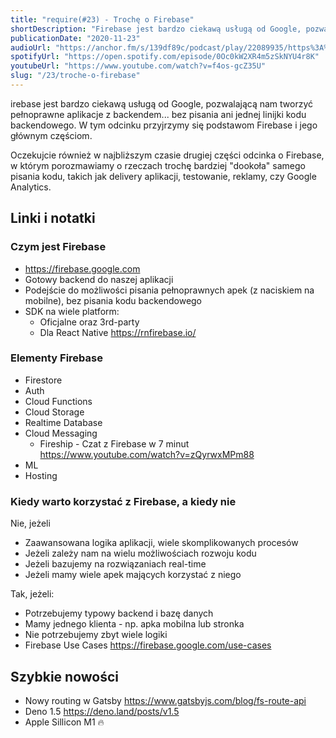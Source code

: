 ```yaml
---
title: "require(#23) - Trochę o Firebase"
shortDescription: "Firebase jest bardzo ciekawą usługą od Google, pozwalającą nam tworzyć pełnoprawne aplikacje z backendem... bez pisania ani jednej linijki kodu backendowego. W tym odcinku przyjrzymy się podstawom Firebase i jego głównym częściom."
publicationDate: "2020-11-23"
audioUrl: "https://anchor.fm/s/139df89c/podcast/play/22089935/https%3A%2F%2Fd3ctxlq1ktw2nl.cloudfront.net%2Fstaging%2F2020-10-4%2Fab98c0fb-d753-64ed-1f83-6ae6491a6917.mp3"
spotifyUrl: "https://open.spotify.com/episode/0Oc0kW2XR4m5zSkNYU4r8K"
youtubeUrl: "https://www.youtube.com/watch?v=f4os-gcZ35U"
slug: "/23/troche-o-firebase"
---
```


irebase jest bardzo ciekawą usługą od Google, pozwalającą nam tworzyć pełnoprawne aplikacje z backendem... bez pisania ani jednej linijki kodu backendowego. W tym odcinku przyjrzymy się podstawom Firebase i jego głównym częściom.

Oczekujcie również w najbliższym czasie drugiej części odcinka o Firebase, w którym porozmawiamy o rzeczach trochę bardziej "dookoła" samego pisania kodu, takich jak delivery aplikacji, testowanie, reklamy, czy Google Analytics.

## Linki i notatki

### Czym jest Firebase

- https://firebase.google.com
- Gotowy backend do naszej aplikacji
- Podejście do możliwości pisania pełnoprawnych apek (z naciskiem na mobilne), bez pisania kodu backendowego
- SDK na wiele platform:
  - Oficjalne oraz 3rd-party
  - Dla React Native https://rnfirebase.io/

### Elementy Firebase

- Firestore
- Auth
- Cloud Functions
- Cloud Storage
- Realtime Database
- Cloud Messaging
  - Fireship - Czat z Firebase w 7 minut https://www.youtube.com/watch?v=zQyrwxMPm88
- ML
- Hosting

### Kiedy warto korzystać z Firebase, a kiedy nie

Nie, jeżeli

- Zaawansowana logika aplikacji, wiele skomplikowanych procesów
- Jeżeli zależy nam na wielu możliwościach rozwoju kodu
- Jeżeli bazujemy na rozwiązaniach real-time
- Jeżeli mamy wiele apek mających korzystać z niego

Tak, jeżeli:

- Potrzebujemy typowy backend i bazę danych
- Mamy jednego klienta - np. apka mobilna lub stronka
- Nie potrzebujemy zbyt wiele logiki
- Firebase Use Cases https://firebase.google.com/use-cases

## Szybkie nowości

- Nowy routing w Gatsby https://www.gatsbyjs.com/blog/fs-route-api
- Deno 1.5 https://deno.land/posts/v1.5
- Apple Sillicon M1 🔥
